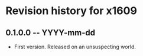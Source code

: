# Revision history for x1609

## 0.1.0.0 -- YYYY-mm-dd

* First version. Released on an unsuspecting world.
